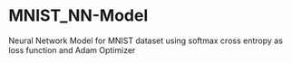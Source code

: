 # MNIST_NN-Model
Neural Network Model for MNIST dataset using softmax cross entropy as loss function and Adam Optimizer

